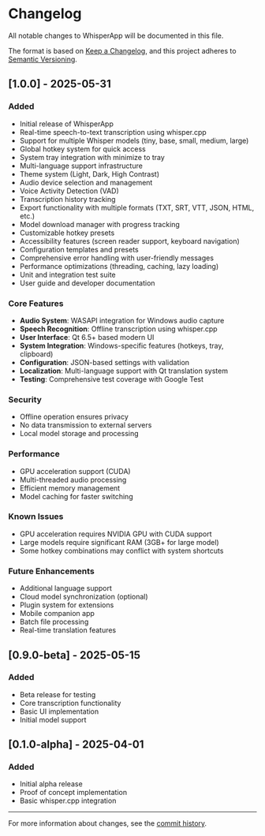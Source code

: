 # Changelog

All notable changes to WhisperApp will be documented in this file.

The format is based on [Keep a Changelog](https://keepachangelog.com/en/1.0.0/),
and this project adheres to [Semantic Versioning](https://semver.org/spec/v2.0.0.html).

## [1.0.0] - 2025-05-31

### Added
- Initial release of WhisperApp
- Real-time speech-to-text transcription using whisper.cpp
- Support for multiple Whisper models (tiny, base, small, medium, large)
- Global hotkey system for quick access
- System tray integration with minimize to tray
- Multi-language support infrastructure
- Theme system (Light, Dark, High Contrast)
- Audio device selection and management
- Voice Activity Detection (VAD)
- Transcription history tracking
- Export functionality with multiple formats (TXT, SRT, VTT, JSON, HTML, etc.)
- Model download manager with progress tracking
- Customizable hotkey presets
- Accessibility features (screen reader support, keyboard navigation)
- Configuration templates and presets
- Comprehensive error handling with user-friendly messages
- Performance optimizations (threading, caching, lazy loading)
- Unit and integration test suite
- User guide and developer documentation

### Core Features
- **Audio System**: WASAPI integration for Windows audio capture
- **Speech Recognition**: Offline transcription using whisper.cpp
- **User Interface**: Qt 6.5+ based modern UI
- **System Integration**: Windows-specific features (hotkeys, tray, clipboard)
- **Configuration**: JSON-based settings with validation
- **Localization**: Multi-language support with Qt translation system
- **Testing**: Comprehensive test coverage with Google Test

### Security
- Offline operation ensures privacy
- No data transmission to external servers
- Local model storage and processing

### Performance
- GPU acceleration support (CUDA)
- Multi-threaded audio processing
- Efficient memory management
- Model caching for faster switching

### Known Issues
- GPU acceleration requires NVIDIA GPU with CUDA support
- Large models require significant RAM (3GB+ for large model)
- Some hotkey combinations may conflict with system shortcuts

### Future Enhancements
- Additional language support
- Cloud model synchronization (optional)
- Plugin system for extensions
- Mobile companion app
- Batch file processing
- Real-time translation features

## [0.9.0-beta] - 2025-05-15

### Added
- Beta release for testing
- Core transcription functionality
- Basic UI implementation
- Initial model support

## [0.1.0-alpha] - 2025-04-01

### Added
- Initial alpha release
- Proof of concept implementation
- Basic whisper.cpp integration

---

For more information about changes, see the [commit history](https://github.com/yourusername/WhisperApp/commits/main).